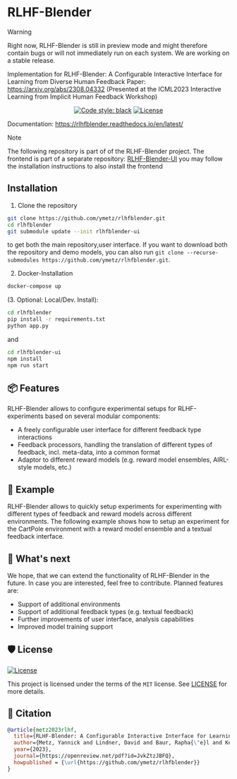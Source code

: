 # RLHF-Blender


> [!WARNING]  
> Right now, RLHF-Blender is still in preview mode and might therefore contain bugs or will not immediately run on each system.
> We are working on a stable release. 


Implementation for RLHF-Blender: A Configurable Interactive Interface for Learning from Diverse Human Feedback
Paper: https://arxiv.org/abs/2308.04332 (Presented at the ICML2023 Interactive Learning from Implicit Human Feedback Workshop)

<div align="center">

[![Code style: black](https://img.shields.io/badge/code%20style-black-000000.svg)](https://github.com/psf/black)
[![License](https://img.shields.io/github/license/ymetz/rlhfblender)](https://github.com/ymetz/rlhfblender/blob/master/LICENSE)

</div>

Documentation: https://rlhfblender.readthedocs.io/en/latest/

> [!NOTE]  
> The following repository is part of of the RLHF-Blender project. The frontend is part of a separate repository: [RLHF-Blender-UI](https://github.com/ymetz/rlhfblender-ui)
> you may follow the installation instructions to also install the frontend

## Installation

1. Clone the repository

```bash
git clone https://github.com/ymetz/rlhfblender.git
cd rlhfblender
git submodule update --init rlhfblender-ui
```
to get both the main repository,user interface. If you want to download both the repository and demo models, you can also run ```git clone --recurse-submodules https://github.com/ymetz/rlhfblender.git```.

2. Docker-Installation

```bash
docker-compose up
```

(3. Optional: Local/Dev. Install):

```bash
cd rlhfblender
pip install -r requirements.txt
python app.py
```

and

```bash
cd rlhfblender-ui
npm install
npm run start
```

## 📦 Features

RLHF-Blender allows to configure experimental setups for RLHF-experiments based on several modular components:

- A freely configurable user interface for different feedback type interactions
- Feedback processors, handling the translation of different types of feedback, incl. meta-data, into a common format
- Adaptor to different reward models (e.g. reward model ensembles, AIRL-style models, etc.)

## 📖 Example

RLHF-Blender allows to quickly setup experiments for experimenting with different types of feedback and reward models across different environments. 
The following example shows how to setup an experiment for the CartPole environment with a reward model ensemble and a textual feedback interface.


## 🎯 What's next

We hope, that we can extend the functionality of RLHF-Blender in the future. In case you are interested, feel free to contribute.
Planned features are:
- Support of additional environments
- Support of additional feedback types (e.g. textual feedback)
- Further improvements of user interface, analysis capabilities
- Improved model training support

## 🛡 License

[![License](https://img.shields.io/github/license/ymetz/rlhfblender)](https://github.com/ymetz/rlhfblender/blob/master/LICENSE)

This project is licensed under the terms of the `MIT` license. See [LICENSE](https:/ymetz/rlhfblender/blob/master/LICENSE) for more details.

## 📃 Citation

```bibtex
@article{metz2023rlhf,
  title={RLHF-Blender: A Configurable Interactive Interface for Learning from Diverse Human Feedback},
  author={Metz, Yannick and Lindner, David and Baur, Rapha{\"e}l and Keim, Daniel A and El-Assady, Mennatallah},
  year={2023},
  journal={https://openreview.net/pdf?id=JvkZtzJBFQ},
  howpublished = {\url{https://github.com/ymetz/rlhfblender}}
}
```
